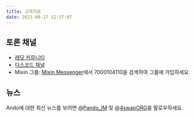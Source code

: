 ```yaml
---
title: 고객지원
date: 2021-09-17 12:37:07
---
```


## 토론 채널

- [레딧 커뮤니티](https://www.reddit.com/r/pando/)
- [디스코드 채널](https://discord.gg/ek45g3Cymd)
- Mixin 그룹: [Mixin Messenger](https://mixin.one/messenger)에서 7000104110을 검색하여 그룹에 가입하세요.

## 뉴스

Ando에 대한 최신 뉴스를 보려면 @[Pando_IM](https://twitter.com/pando_im) 및 @[4swapORG](https://twitter.com/4swapOrg)를 팔로우하세요.

